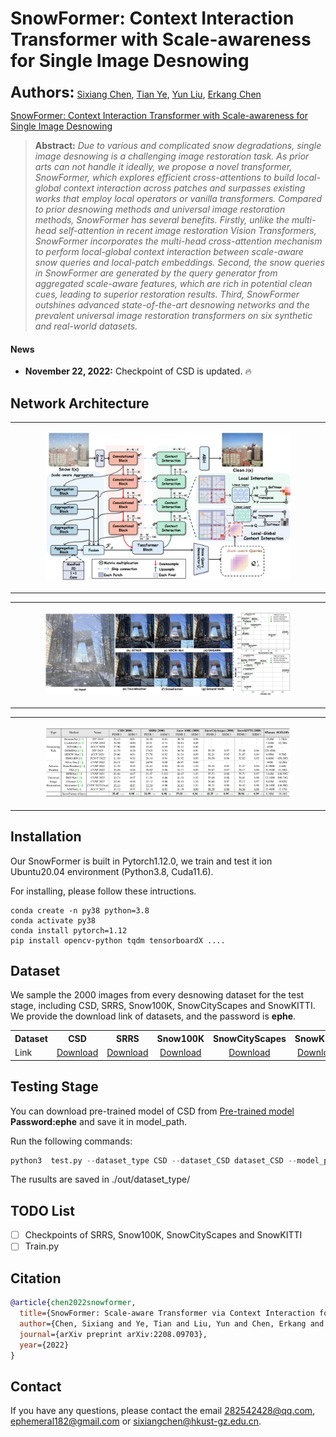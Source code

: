 # SnowFormer: Context Interaction Transformer with Scale-awareness for Single Image Desnowing
**<font size=5>Authors:</font>** [Sixiang Chen](https://scholar.google.com/citations?hl=zh-CN&user=EtljKSgAAAAJ), [Tian Ye](https://scholar.google.com/citations?user=1sGXZ-wAAAAJ&hl=zh-CN), [Yun Liu](http://ai.swu.edu.cn/info/1071/1804.htm), [Erkang Chen](https://scholar.google.com/citations?user=hWo1RTsAAAAJ&hl=zh-CN)

[SnowFormer: Context Interaction Transformer with Scale-awareness for Single Image Desnowing](https://arxiv.org/abs/2208.09703)

> **Abstract:** *Due to various and complicated snow degradations, single image desnowing is a challenging image restoration task. As prior arts can not handle it ideally, we propose a novel transformer, SnowFormer, which explores efficient cross-attentions to build local-global context interaction across patches and surpasses existing works that employ local operators or vanilla transformers. Compared to prior desnowing methods and universal image restoration methods, SnowFormer has several benefits. Firstly, unlike the multi-head self-attention in recent image restoration Vision Transformers, SnowFormer incorporates the multi-head cross-attention mechanism to perform local-global context interaction between scale-aware snow queries and local-patch embeddings. Second, the snow queries in SnowFormer are generated by the query generator from aggregated scale-aware features, which are rich in potential clean cues, leading to superior restoration results. Third, SnowFormer outshines advanced state-of-the-art desnowing networks and the prevalent universal image restoration transformers on six synthetic and real-world datasets.*

#### News
- **November 22, 2022:** Checkpoint of CSD is updated. :fire:
## Network Architecture
<table>
  <tr>
    <td><p align='center'>
    <img src="https://github.com/Ephemeral182/SnowFormer/blob/master/image/2.png#pic_center" width="80%" ></img></td>

</table>

<table>
  <tr>
    <td><p align='center'>
    <img src="https://github.com/Ephemeral182/SnowFormer/blob/master/image/1.png#pic_center" width="80%" ></img></td>

</table>

<table>
  <tr>
    <td><p align='center'>
    <img src="https://github.com/Ephemeral182/SnowFormer/blob/master/image/table.png#pic_center" width="80%" ></img></td>

</table>

## Installation
Our SnowFormer is built in Pytorch1.12.0, we train and test it ion Ubuntu20.04 environment (Python3.8, Cuda11.6).

For installing, please follow these intructions.
```
conda create -n py38 python=3.8
conda activate py38
conda install pytorch=1.12 
pip install opencv-python tqdm tensorboardX ....
```
## Dataset
We sample the 2000 images from every desnowing dataset for the test stage, including CSD, SRRS, Snow100K, SnowCityScapes and SnowKITTI. We provide the download link of datasets, and the password is **ephe**.

<table>
  <tr>
    <th align="left">Dataset</th>
    <th align="center">CSD</th>
    <th align="center">SRRS</th>
    <th align="center">Snow100K</th>
    <th align="center">SnowCityScapes</th>
    <th align="center">SnowKITTI</th>
  </tr>
  <tr>
    <td align="left">Link</td>
    <td align="center"><a href="https://pan.baidu.com/s/133JxR-sCICZyIXAZSxS_GQ">Download</a></td>
    <td align="center"><a href="https://pan.baidu.com/s/1vTBmacVkwp6qtjofMC4-Qg">Download</a></td>
    <td align="center"><a href="https://pan.baidu.com/s/1TStTvd4GGF60HYTahvyxpA">Download</a></td>
    <td align="center"><a href="https://pan.baidu.com/s/1hr2eaD95iW6sO40aCBBFwQ">Download</a></td>
    <td align="center"><a href="https://pan.baidu.com/s/12WxsXEc_pUlAWqa594jm_Q">Download</a></td>
  </tr>
 </table>

## Testing Stage
You can download pre-trained model of CSD from [Pre-trained model](https://pan.baidu.com/s/1UvokNiZ9ZNhl8tPXg2yysQ) &nbsp; **Password:ephe** and save it in model_path.

Run the following commands:
```python
python3  test.py --dataset_type CSD --dataset_CSD dataset_CSD --model_path model_path
```
The rusults are saved in ./out/dataset_type/

## TODO List
- [ ] Checkpoints of SRRS, Snow100K, SnowCityScapes and SnowKITTI
- [ ] Train.py

## Citation 
```Bibtex
@article{chen2022snowformer,
  title={SnowFormer: Scale-aware Transformer via Context Interaction for Single Image Desnowing},
  author={Chen, Sixiang and Ye, Tian and Liu, Yun and Chen, Erkang and Shi, Jun and Zhou, Jingchun},
  journal={arXiv preprint arXiv:2208.09703},
  year={2022}
}
```
## Contact
If you have any questions, please contact the email 282542428@qq.com, ephemeral182@gmail.com or sixiangchen@hkust-gz.edu.cn.
